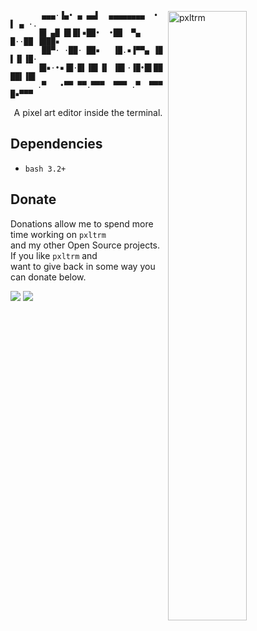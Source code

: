 <img src="https://i.imgur.com/2J6tmIE.png" alt="pxltrm" align="right"
width="50%">

```
       ▄▄▄·▐▄• ▄ ▄▄▌  ▄▄▄▄▄▄▄▄  • ▌ ▄ ·.
      ▐█ ▄█ █▌█▌▪██•  •██  ▀▄ █··██ ▐███▪
       ██▀· ·██· ██▪   ▐█.▪▐▀▀▄ ▐█ ▌▐▌▐█·
      ▐█▪·•▪▐█·█▌▐█▌▐▌ ▐█▌·▐█•█▌██ ██▌▐█▌
      .▀   •▀▀ ▀▀.▀▀▀  ▀▀▀ .▀  ▀▀▀  █▪▀▀▀
```
<p align="center">A pixel art editor inside the terminal.</p>

## Dependencies

- `bash 3.2+`

## Donate

Donations allow me to spend more time working on `pxltrm`<br>and my other
Open Source projects. If you like `pxltrm` and<br>want to give back in some
way you can donate below.

<a href="https://www.paypal.com/cgi-bin/webscr?cmd=_s-xclick&hosted_button_id=V7QNJNKS3WYVS"><img src="https://img.shields.io/badge/donate-paypal-green.svg"></a> <a href="https://www.patreon.com/dyla"><img src="https://img.shields.io/badge/donate-patreon-yellow.svg"></a>

